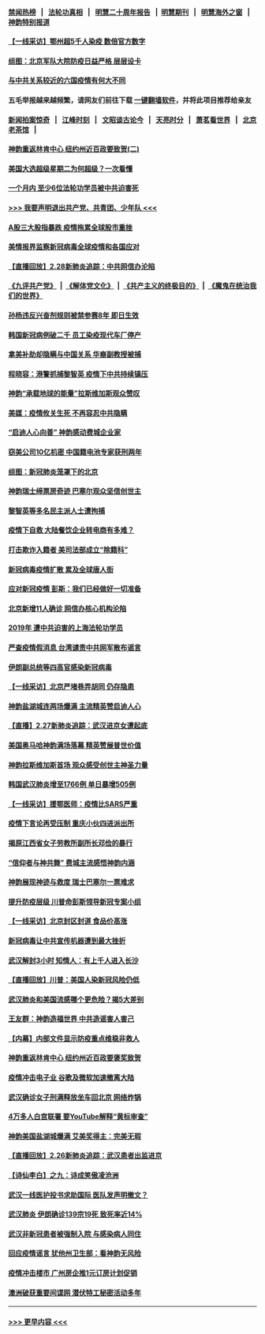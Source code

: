 #### [禁闻热榜](热点新闻.md?=0)  &nbsp;&nbsp;|&nbsp;&nbsp; [法轮功真相](https://github.com/gfw-breaker/truth/blob/master/README.md?=0) &nbsp;&nbsp;|&nbsp;&nbsp; [明慧二十周年报告](https://github.com/gfw-breaker/mh-reports/blob/master/README.md?=0) &nbsp;&nbsp;|&nbsp;&nbsp;[明慧期刊](https://github.com/gfw-breaker/mh-qikan) &nbsp;&nbsp;|&nbsp;&nbsp; [明慧海外之窗](https://github.com/gfw-breaker/mh-news/blob/master/README.md?=0) &nbsp;&nbsp;|&nbsp;&nbsp; [神韵特别报道](https://github.com/gfw-breaker/mh-news/blob/master/shenyun.md?=0)
#### [【一线采访】鄂州超5千人染疫 数倍官方数字](../pages/nf4514/n11903700.md?t=02290932) 
#### [组图：北京军队大院防疫日益严格 层层设卡](../pages/nf4514/n11903611.md?t=02290932) 
#### [与中共关系较近的六国疫情有何大不同](../pages/nf4514/n11903440.md?t=02290932) 
#### 五毛举报越来越频繁，请网友们前往下载 [一键翻墙软件](https://github.com/gfw-breaker/ssr-accounts)，并将此项目推荐给亲友
#### [新闻拍案惊奇](https://github.com/gfw-breaker/banned-news/blob/master/pages/link4.md) &nbsp;&nbsp;|&nbsp;&nbsp; [江峰时刻](https://github.com/gfw-breaker/banned-news/blob/master/pages/link4.md) &nbsp;&nbsp;|&nbsp;&nbsp; [文昭谈古论今](https://github.com/gfw-breaker/banned-news/blob/master/pages/link4.md) &nbsp;&nbsp;|&nbsp;&nbsp; [天亮时分](https://github.com/gfw-breaker/banned-news/blob/master/pages/link4.md) &nbsp;&nbsp;|&nbsp;&nbsp; [萧茗看世界](https://github.com/gfw-breaker/banned-news/blob/master/pages/link4.md) &nbsp;&nbsp;|&nbsp;&nbsp; [北京老茶馆](https://github.com/gfw-breaker/banned-news/blob/master/pages/link4.md) &nbsp;&nbsp;|&nbsp;&nbsp; 
#### [神韵重返林肯中心 纽约州近百政要致贺(二)](../pages/nf4514/n11897500.md?t=02290932) 
#### [美国大选超级星期二为何超级？一次看懂](../pages/nf4514/n11903490.md?t=02290932) 
#### [一个月内 至少6位法轮功学员被中共迫害死](../pages/nf4514/n11903296.md?t=02290932) 
#### [>>> 我要声明退出共产党、共青团、少年队 <<<](https://github.com/begood0513/goodnews/blob/master/quit/letter.md) 
#### [A股三大股指暴跌 疫情拖累全球股市重挫](../pages/nf4514/n11903257.md?t=02290932) 
#### [美情报界监察新冠病毒全球疫情和各国应对](../pages/nf4514/n11903098.md?t=02290932) 
#### [【直播回放】2.28新肺炎追踪：中共网信办沦陷](../pages/nf4514/n11902975.md?t=02290932) 
#### [《九评共产党》](https://github.com/begood0513/9ping.md/blob/master/README.md) &nbsp;|&nbsp; [《解体党文化》](../../../../jtdwh.md/blob/master/README.md)  &nbsp;|&nbsp; [《共产主义的终极目的》](../../../../gczydzjmd.md/blob/master/README.md) &nbsp;|&nbsp; [《魔鬼在统治我们的世界》](../../../../mgztzwmdsj.md/blob/master/README.md) 
#### [孙杨违反兴奋剂规则被禁参赛8年 即日生效](../pages/nf4514/n11902928.md?t=02290932) 
#### [韩国新冠病例破二千 员工染疫现代车厂停产](../pages/nf4514/n11902630.md?t=02290932) 
#### [拿美补助却隐瞒与中国关系 华裔副教授被捕](../pages/nf4514/n11901687.md?t=02290932) 
#### [程晓容：港警抓捕黎智英 疫情下中共持续镇压](../pages/nf4514/n11902595.md?t=02290932) 
#### [神韵“承载地球的能量”拉斯维加斯观众赞叹](../pages/nf4514/n11902489.md?t=02290932) 
#### [美媒：疫情攸关生死 不再容忍中共隐瞒](../pages/nf4514/n11901694.md?t=02290932) 
#### [“启迪人心向善” 神韵感动费城企业家](../pages/nf4514/n11902335.md?t=02290932) 
#### [窃美公司10亿机密 中国籍电池专家获刑两年](../pages/nf4514/n11901996.md?t=02290932) 
#### [组图：新冠肺炎笼罩下的北京](../pages/nf4514/n11901202.md?t=02290932) 
#### [神韵瑞士缔票房奇迹 巴塞尔观众坚信创世主](../pages/nf4514/n11901860.md?t=02290932) 
#### [黎智英等多名民主派人士遭拘捕](../pages/nf4514/n11901691.md?t=02290932) 
#### [疫情下自救 大陆餐饮企业转电商有多难？](../pages/nf4514/n11901489.md?t=02290932) 
#### [打击欺诈入籍者 美司法部成立“除籍科”](../pages/nf4514/n11901364.md?t=02290932) 
#### [新冠病毒疫情扩散 累及全球唐人街](../pages/nf4514/n11901276.md?t=02290932) 
#### [应对新冠疫情 彭斯：我们已经做好一切准备](../pages/nf4514/n11901268.md?t=02290932) 
#### [北京新增11人确诊 网信办核心机构沦陷](../pages/nf4514/n11901041.md?t=02290932) 
#### [2019年 遭中共迫害的上海法轮功学员](../pages/nf4514/n11900714.md?t=02290932) 
#### [严查疫情假消息 台湾谴责中共网军散布谣言](../pages/nf4514/n11900739.md?t=02290932) 
#### [伊朗副总统等四高官感染新冠病毒](../pages/nf4514/n11900818.md?t=02290932) 
#### [【一线采访】北京严堵巷弄胡同 仍存隐患](../pages/nf4514/n11900723.md?t=02290932) 
#### [神韵盐湖城连两场爆满 主流精英赞启迪人心](../pages/nf4514/n11900603.md?t=02290932) 
#### [【直播】2.27新肺炎追踪：武汉进京女遭起底](../pages/nf4514/n11900415.md?t=02290932) 
#### [美国奥马哈神韵满场落幕 精英赞展普世价值](../pages/nf4514/n11900565.md?t=02290932) 
#### [神韵拉斯维加斯首场 观众感受创世主神圣力量](../pages/nf4514/n11900294.md?t=02290932) 
#### [韩国武汉肺炎增至1766例 单日暴增505例](../pages/nf4514/n11899748.md?t=02290932) 
#### [【一线采访】援鄂医师：疫情比SARS严重](../pages/nf4514/n11899583.md?t=02290932) 
#### [疫情下言论再受压制 重庆小伙四进派出所](../pages/nf4514/n11899264.md?t=02290932) 
#### [揭原江西省女子劳教所副所长邓俭的暴行](../pages/nf4514/n11898252.md?t=02290932) 
#### [“信仰者与神共舞” 费城主流感悟神韵内涵](../pages/nf4514/n11899302.md?t=02290932) 
#### [神韵展现神迹与救度 瑞士巴塞尔一票难求](../pages/nf4514/n11899191.md?t=02290932) 
#### [提升防疫层级 川普命彭斯领导新冠专案小组](../pages/nf4514/n11898934.md?t=02290932) 
#### [【一线采访】北京封区封道 食品价高涨](../pages/nf4514/n11898771.md?t=02290932) 
#### [新冠病毒让中共宣传机器遭到最大挫折](../pages/nf4514/n11898739.md?t=02290932) 
#### [武汉解封3小时 知情人：有上千人进入长沙](../pages/nf4514/n11898505.md?t=02290932) 
#### [【直播回放】川普：美国人染新冠风险仍低](../pages/nf4514/n11898088.md?t=02290932) 
#### [武汉肺炎和美国流感哪个更危险？揭5大差别](../pages/nf4514/n11888203.md?t=02290932) 
#### [王友群：神韵造福世界 中共造谣害人害己](../pages/nf4514/n11894895.md?t=02290932) 
#### [【内幕】内部文件显示防疫重点维稳非救人](../pages/nf4514/n11896183.md?t=02290932) 
#### [神韵重返林肯中心 纽约州近百政要褒奖致贺](../pages/nf4514/n11893366.md?t=02290932) 
#### [疫情冲击电子业 谷歌及微软加速撤离大陆](../pages/nf4514/n11898078.md?t=02290932) 
#### [武汉确诊女子刑满释放坐车回北京 网络炸锅](../pages/nf4514/n11897989.md?t=02290932) 
#### [4万多人白宫联署 要YouTube解释“黄标审查”](../pages/nf4514/n11897803.md?t=02290932) 
#### [神韵美国盐湖城爆满 艾美奖得主：完美无瑕](../pages/nf4514/n11897949.md?t=02290932) 
#### [【直播回放】2.26新肺炎追踪：武汉患者出监进京](../pages/nf4514/n11897551.md?t=02290932) 
#### [【诗仙李白】之九：诗成笑傲凌沧洲](../pages/nf4514/n11885478.md?t=02290932) 
#### [武汉一线医护投书求助国际 医队发声明撤文？](../pages/nf4514/n11897501.md?t=02290932) 
#### [武汉肺炎 伊朗确诊139宗19死 致死率近14%](../pages/nf4514/n11897547.md?t=02290932) 
#### [武汉非新冠患者被强制入院 与感染病人同住](../pages/nf4514/n11896414.md?t=02290932) 
#### [回应疫情谣言 犹他州卫生部：看神韵无风险](../pages/nf4514/n11896078.md?t=02290932) 
#### [疫情冲击楼市 广州房企推1元订房计划促销](../pages/nf4514/n11896386.md?t=02290932) 
#### [澳洲破获重要间谍网 潜伏特工秘密活动多年](../pages/nf4514/n11893839.md?t=02290932) 

----
#### [ >>> 更早内容 <<< ](../indexes/nf4514-earlier.md)
